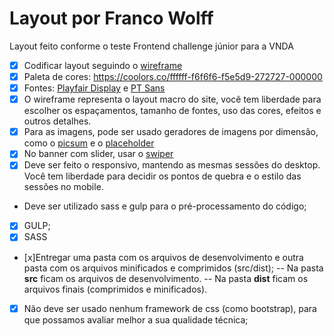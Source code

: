 # Layout por Franco Wolff
Layout feito conforme o teste Frontend challenge júnior para a VNDA

- [x] Codificar layout seguindo o [wireframe](https://drive.google.com/file/d/10xpr_7qaEXNBT4v2dOKqanS4_tOcgEJs/view)
- [x] Paleta de cores: https://coolors.co/ffffff-f6f6f6-f5e5d9-272727-000000
- [x] Fontes: [Playfair Display](https://fonts.google.com/specimen/Playfair+Display) e [PT Sans](https://fonts.google.com/specimen/PT+Sans)
- [x] O wireframe representa o layout macro do site, você tem liberdade para escolher os espaçamentos, tamanho de fontes, uso das cores, efeitos e outros detalhes.
- [x] Para as imagens, pode ser usado geradores de imagens por dimensão, como o [picsum](https://picsum.photos/) e o [placeholder](https://placeholder.com/)
- [x] No banner com slider, usar o [swiper](http://idangero.us/swiper/)
- [x] Deve ser feito o responsivo, mantendo as mesmas sessões do desktop. Você tem liberdade para decidir os pontos de quebra e o estilo das sessões no mobile.
- Deve ser utilizado sass e gulp para o pré-processamento do código;
- [x] GULP;
- [x] SASS

- [x]Entregar uma pasta com os arquivos de desenvolvimento e outra pasta com os arquivos minificados e comprimidos (src/dist);
-- Na pasta **src** ficam os arquivos de desenvolvimento.
-- Na pasta **dist** ficam os arquivos finais (comprimidos e minificados).
- [x] Não deve ser usado nenhum framework de css (como bootstrap), para que possamos avaliar melhor a sua qualidade técnica;